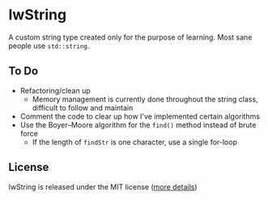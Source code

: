 # IwString

A custom string type created only for the purpose of learning. Most sane people use `std::string`.

## To Do

- Refactoring/clean up
    - Memory management is currently done throughout the string class, difficult to follow and maintain
- Comment the code to clear up how I've implemented certain algorithms
- Use the Boyer–Moore algorithm for the `find()` method instead of brute force
    - If the length of `findStr` is one character, use a single for-loop

## License

IwString is released under the MIT license ([more details](./LICENSE))
